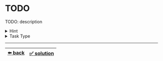 # TODO

TODO: description

<details>

<summary>Hint</summary>

TODO: optional: hint description

</details>

<details>

<summary>Task Type</summary>

- __`TODO: Task Type`__
  <details>

  <summary><i><b><code>TODO: Approach 1</code></b></i></summary>

    TODO: abstract explanation of the Approach if Approach is used for the first time: TODO: The Approach is that ...

    TODO: expnanation of the logic of the solution and how the Approach is applied TODO: In order to solve this Task we ...

    TODO: optional: example of the logic of the solution

  </details>

  ---

  <details>

  <summary><i><b><code>TODO: Approach 2</code></b></i></summary>

    TODO: abstract explanation of the Approach if Approach is used for the first time: TODO: The Approach is that ...

    TODO: expnanation of the logic of the solution and how the Approach is applied TODO: In order to solve this Task we ...

    TODO: optional: example of the logic of the solution

  </details>

</details>

---

| [:arrow_left: back](../README.md) | [:white_check_mark: solution](./solution.js) |
| :---: | :---: |

<!--
TODO: or:
| [:arrow_left: back](../README.md) | [:white_check_mark: solution](./solution.js) | [:white_check_mark: solution 2](./solution-2.js) |
| :---: | :---: | :---: |
-->
